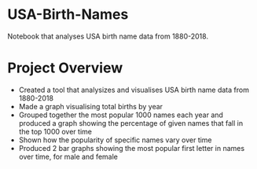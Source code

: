 # USA-Birth-Names
Notebook that analyses USA birth name data from 1880-2018.

# Project Overview
- Created a tool that analysizes and visualises USA birth name data from 1880-2018
- Made a graph visualising total births by year
- Grouped together the most popular 1000 names each year and produced a graph showing the percentage of given names that fall in the top 1000 over time
- Shown how the popularity of specific names vary over time
- Produced 2 bar graphs showing the most popular first letter in names over time, for male and female
